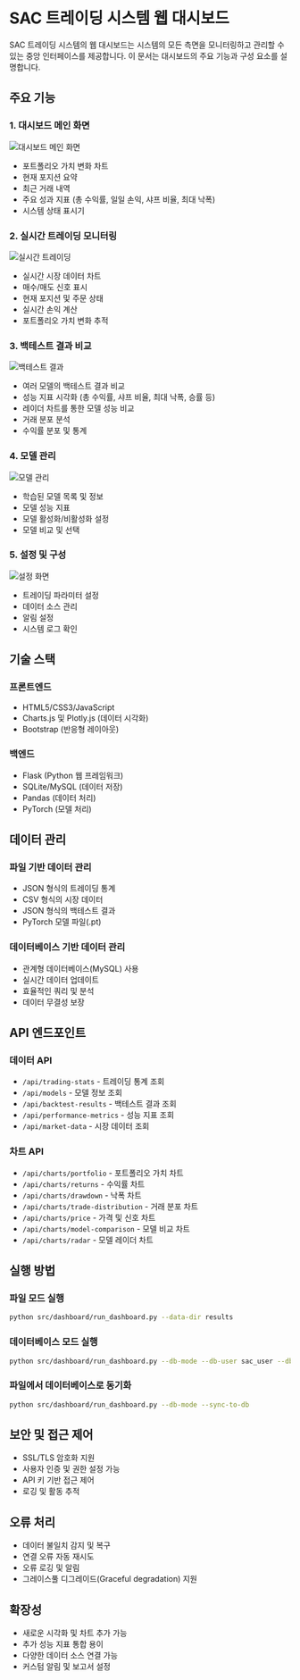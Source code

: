 # SAC 트레이딩 시스템 웹 대시보드

SAC 트레이딩 시스템의 웹 대시보드는 시스템의 모든 측면을 모니터링하고 관리할 수 있는 중앙 인터페이스를 제공합니다. 이 문서는 대시보드의 주요 기능과 구성 요소를 설명합니다.

## 주요 기능

### 1. 대시보드 메인 화면

![대시보드 메인 화면](../web_screenshots/dashboard_main.png)

- 포트폴리오 가치 변화 차트
- 현재 포지션 요약
- 최근 거래 내역
- 주요 성과 지표 (총 수익률, 일일 손익, 샤프 비율, 최대 낙폭)
- 시스템 상태 표시기

### 2. 실시간 트레이딩 모니터링

![실시간 트레이딩](../web_screenshots/live_trading.png)

- 실시간 시장 데이터 차트
- 매수/매도 신호 표시
- 현재 포지션 및 주문 상태
- 실시간 손익 계산
- 포트폴리오 가치 변화 추적

### 3. 백테스트 결과 비교

![백테스트 결과](../web_screenshots/backtest_results.png)

- 여러 모델의 백테스트 결과 비교
- 성능 지표 시각화 (총 수익률, 샤프 비율, 최대 낙폭, 승률 등)
- 레이더 차트를 통한 모델 성능 비교
- 거래 분포 분석
- 수익률 분포 및 통계

### 4. 모델 관리

![모델 관리](../web_screenshots/model_management.png)

- 학습된 모델 목록 및 정보
- 모델 성능 지표
- 모델 활성화/비활성화 설정
- 모델 비교 및 선택

### 5. 설정 및 구성

![설정 화면](../web_screenshots/settings.png)

- 트레이딩 파라미터 설정
- 데이터 소스 관리
- 알림 설정
- 시스템 로그 확인

## 기술 스택

### 프론트엔드
- HTML5/CSS3/JavaScript
- Charts.js 및 Plotly.js (데이터 시각화)
- Bootstrap (반응형 레이아웃)

### 백엔드
- Flask (Python 웹 프레임워크)
- SQLite/MySQL (데이터 저장)
- Pandas (데이터 처리)
- PyTorch (모델 처리)

## 데이터 관리

### 파일 기반 데이터 관리
- JSON 형식의 트레이딩 통계
- CSV 형식의 시장 데이터
- JSON 형식의 백테스트 결과
- PyTorch 모델 파일(.pt)

### 데이터베이스 기반 데이터 관리
- 관계형 데이터베이스(MySQL) 사용
- 실시간 데이터 업데이트
- 효율적인 쿼리 및 분석
- 데이터 무결성 보장

## API 엔드포인트

### 데이터 API
- `/api/trading-stats` - 트레이딩 통계 조회
- `/api/models` - 모델 정보 조회
- `/api/backtest-results` - 백테스트 결과 조회
- `/api/performance-metrics` - 성능 지표 조회
- `/api/market-data` - 시장 데이터 조회

### 차트 API
- `/api/charts/portfolio` - 포트폴리오 가치 차트
- `/api/charts/returns` - 수익률 차트
- `/api/charts/drawdown` - 낙폭 차트
- `/api/charts/trade-distribution` - 거래 분포 차트
- `/api/charts/price` - 가격 및 신호 차트
- `/api/charts/model-comparison` - 모델 비교 차트
- `/api/charts/radar` - 모델 레이더 차트

## 실행 방법

### 파일 모드 실행
```bash
python src/dashboard/run_dashboard.py --data-dir results
```

### 데이터베이스 모드 실행
```bash
python src/dashboard/run_dashboard.py --db-mode --db-user sac_user --db-password your_password
```

### 파일에서 데이터베이스로 동기화
```bash
python src/dashboard/run_dashboard.py --db-mode --sync-to-db
```

## 보안 및 접근 제어

- SSL/TLS 암호화 지원
- 사용자 인증 및 권한 설정 가능
- API 키 기반 접근 제어
- 로깅 및 활동 추적

## 오류 처리

- 데이터 불일치 감지 및 복구
- 연결 오류 자동 재시도
- 오류 로깅 및 알림
- 그레이스풀 디그레이드(Graceful degradation) 지원

## 확장성

- 새로운 시각화 및 차트 추가 가능
- 추가 성능 지표 통합 용이
- 다양한 데이터 소스 연결 가능
- 커스텀 알림 및 보고서 설정 